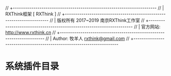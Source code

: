 // +----------------------------------------------------------------------
// | RXThink框架 [ RXThink ]
// +----------------------------------------------------------------------
// | 版权所有 2017~2019 南京RXThink工作室
// +----------------------------------------------------------------------
// | 官方网站: http://www.rxthink.cn
// +----------------------------------------------------------------------
// | Author: 牧羊人 <rxthink@gmail.com>
// +----------------------------------------------------------------------

# 系统插件目录
